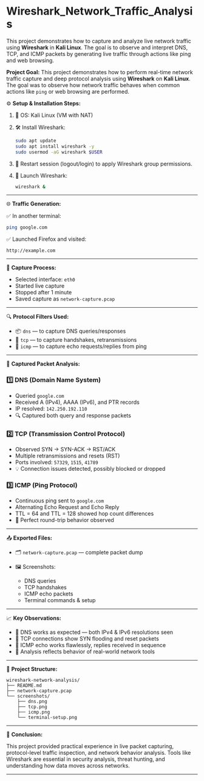 # Wireshark_Network_Traffic_Analysis
This project demonstrates how to capture and analyze live network traffic using **Wireshark** in **Kali Linux**. The goal is to observe and interpret DNS, TCP, and ICMP packets by generating live traffic through actions like ping and web browsing.

 **Project Goal:**
This project demonstrates how to perform real-time network traffic capture and deep protocol analysis using **Wireshark** on **Kali Linux**. The goal was to observe how network traffic behaves when common actions like `ping` or web browsing are performed.

⚙️ **Setup & Installation Steps:**

1. 🐧 OS: Kali Linux (VM with NAT)
2. 🛠️ Install Wireshark:

   ```bash
   sudo apt update
   sudo apt install wireshark -y
   sudo usermod -aG wireshark $USER
   ```
3. 🔁 Restart session (logout/login) to apply Wireshark group permissions.
4. 🚀 Launch Wireshark:

   ```bash
   wireshark &
   ```

---

🌐 **Traffic Generation:**

✅ In another terminal:

```bash
ping google.com
```

✅ Launched Firefox and visited:

```
http://example.com
```

---

🎥 **Capture Process:**

* Selected interface: `eth0`
* Started live capture
* Stopped after 1 minute
* Saved capture as `network-capture.pcap`

---

🔍 **Protocol Filters Used:**

* 📦 `dns` — to capture DNS queries/responses
* 🔁 `tcp` — to capture handshakes, retransmissions
* 📡 `icmp` — to capture echo requests/replies from ping

---

📸 **Captured Packet Analysis:**

### 1️⃣ DNS (Domain Name System)

* Queried `google.com`
* Received A (IPv4), AAAA (IPv6), and PTR records
* IP resolved: `142.250.192.110`
* 🔍 Captured both query and response packets

### 2️⃣ TCP (Transmission Control Protocol)

* Observed SYN → SYN-ACK → RST/ACK
* Multiple retransmissions and resets (RST)
* Ports involved: `57329`, `1515`, `41789`
* 💡 Connection issues detected, possibly blocked or dropped

### 3️⃣ ICMP (Ping Protocol)

* Continuous ping sent to `google.com`
* Alternating Echo Request and Echo Reply
* TTL = 64 and TTL = 128 showed hop count differences
* 🔁 Perfect round-trip behavior observed

---

📤 **Exported Files:**

* 🗂️ `network-capture.pcap` — complete packet dump
* 🖼️ Screenshots:

  * DNS queries
  * TCP handshakes
  * ICMP echo packets
  * Terminal commands & setup

---

📈 **Key Observations:**

* 🔹 DNS works as expected — both IPv4 & IPv6 resolutions seen
* 🔹 TCP connections show SYN flooding and reset packets
* 🔹 ICMP echo works flawlessly, replies received in sequence
* 🔹 Analysis reflects behavior of real-world network tools

---

📁 **Project Structure:**

```
wireshark-network-analysis/
├── README.md
├── network-capture.pcap
└── screenshots/
    ├── dns.png
    ├── tcp.png
    ├── icmp.png
    └── terminal-setup.png
```

---

🧠 **Conclusion:**

This project provided practical experience in live packet capturing, protocol-level traffic inspection, and network behavior analysis. Tools like Wireshark are essential in security analysis, threat hunting, and understanding how data moves across networks.

---

